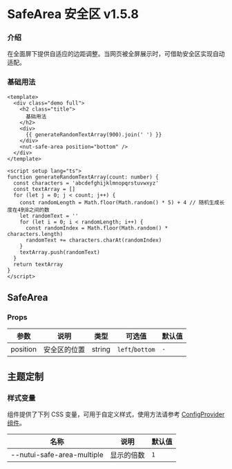 # SafeArea 安全区 <Badge>v1.5.8</Badge>

### 介绍

在全面屏下提供自适应的边距调整。当网页被全屏展示时，可借助安全区实现自动适配。

### 基础用法

```vue
<template>
  <div class="demo full">
    <h2 class="title">
      基础用法
    </h2>
    <div>
      {{ generateRandomTextArray(900).join(' ') }}
    </div>
    <nut-safe-area position="bottom" />
  </div>
</template>

<script setup lang="ts">
function generateRandomTextArray(count: number) {
  const characters = 'abcdefghijklmnopqrstuvwxyz'
  const textArray = []
  for (let j = 0; j < count; j++) {
    const randomLength = Math.floor(Math.random() * 5) + 4 // 随机生成长度在4到8之间的数
    let randomText = ''
    for (let i = 0; i < randomLength; i++) {
      const randomIndex = Math.floor(Math.random() * characters.length)
      randomText += characters.charAt(randomIndex)
    }
    textArray.push(randomText)
  }
  return textArray
}
</script>
```

## SafeArea

### Props

| 参数     | 说明         | 类型   | 可选值          | 默认值 |
| -------- | ------------ | ------ | --------------- | ------ |
| position | 安全区的位置 | string | `left`/`bottom` | `-`    |

## 主题定制

### 样式变量

组件提供了下列 CSS 变量，可用于自定义样式，使用方法请参考  [ConfigProvider 组件](/components/basic/configprovider)。

| 名称                       | 说明       | 默认值 |
| -------------------------- | ---------- | ------ |
| --nutui-safe-area-multiple | 显示的倍数 | `1`    |
